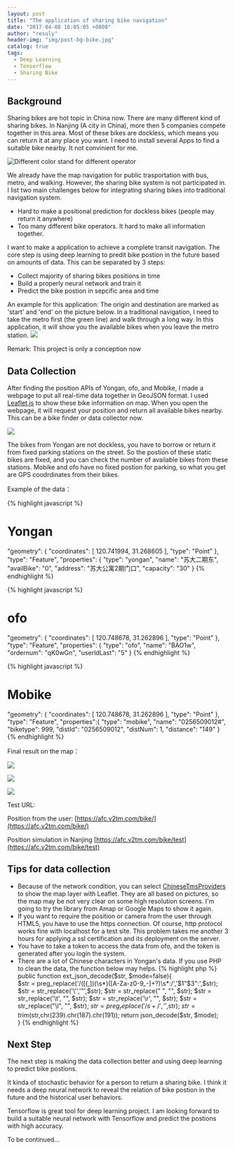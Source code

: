 ```yaml
---
layout: post
title: "The application of sharing bike navigation"
date: "2017-04-08 16:05:05 +0800"
author: "resuly"
header-img: "img/post-bg-bike.jpg"
catalog: true
tags:
  - Deep Learning
  - Tensorflow
  - Sharing Bike
---
```


## Background

Sharing bikes are hot topic in China now. There are many different kind of sharing bikes. In Nanjing (A city in China), more then 5 companies compete together in this area. Most of these bikes are dockless, which means you can return it at any place you want. I need to install several Apps to find a suitable bike nearby. It not convinient for me.

![Different color stand for different operator](/img/in_post/2017/04/bikes.jpg)

We already have the map navigation for public trasportation with bus, metro, and walking. However, the sharing bike system is not participated in. I list two main challenges below for integrating sharing bikes into traditional navigation system.
- Hard to make a positional prediction for dockless bikes (people may return it anywhere)
- Too many different bike operators. It hard to make all information together.

I want to make a application to achieve a complete transit navigation. The core step is using deep learning to predit bike postion in the future based on amounts of data. This can be separated by 3 steps:
- Collect majority of sharing bikes positions in time
- Build a properly neural network and train it
- Predict the bike postion in sepcific area and time

An example for this application: The origin and destination are marked as 'start' and 'end' on the picture below. In a traditional navigation, I need to take the metro first (the green line) and walk through a long way. In this application, it will show you the available bikes when you leave the metro station.
![](/img/in_post/2017/04/20170416154448.jpg)

Remark: This project is only a conception now

## Data Collection

After finding the position APIs of Yongan, ofo, and Mobike, I made a webpage to put all real-time data together in GeoJSON format. I used [Leaflet.js](http://leafletjs.com/) to show these bike information on map. When you open the webpage, it will request your position and return all available bikes nearby. This can be a bike finder or data collector now.

[![](/img/in_post/2017/04/3bikes.jpg)](/img/in_post/2017/04/3bikes.jpg)

The bikes from Yongan are not dockless, you have to borrow or return it from fixed parking stations on the street. So the postion of these static bikes are fixed, and you can check the number of available bikes from these stations. Mobike and ofo have no fixed postion for parking, so what you get are GPS coodrdinates from their bikes.

Example of the data：

{% highlight javascript %}
# Yongan
"geometry": {
  "coordinates": [
    120.741994,
    31.268605
  ],
  "type": "Point"
},
"type": "Feature",
"properties": {
  "type": "yongan",
  "name": "苏大二期东",
  "availBike": "0",
  "address": "苏大公寓2期门口",
  "capacity": "30"
}
{% endhighlight %}

{% highlight javascript %}
# ofo
"geometry": {
  "coordinates": [
    120.748678,
    31.262896
  ],
  "type": "Point"
},
"type": "Feature",
"properties": {
  "type": "ofo",
  "name": "BAO1w",
  "ordernum": "qK0wGn",
  "userIdLast": "5"
}
{% endhighlight %}

{% highlight javascript %}
# Mobike
"geometry": {
  "coordinates": [
    120.748678,
    31.262896
  ],
  "type": "Point"
},
"type": "Feature",
"properties":{
  "type": "mobike",
  "name": "0256509012#",
  "biketype": 999,
  "distId": "0256509012",
  "distNum": 1,
  "distance": "149"
}
{% endhighlight %}

Final result on the map：

![](/img/in_post/2017/04/2.jpg)

![](/img/in_post/2017/04/3.png)

![](/img/in_post/2017/04/4.png)


Test URL:

Position from the user:
[https://afc.v2tm.com/bike/](https://afc.v2tm.com/bike/)

Position simulation in Nanjing
[https://afc.v2tm.com/bike/test](https://afc.v2tm.com/bike/test)

## Tips for data collection

- Because of the network condition, you can select [ChineseTmsProviders](https://github.com/htoooth/Leaflet.ChineseTmsProviders) to show the map layer with Leaflet. They are all based on pictures, so the map may be not very clear on some high resolution screens. I'm going to try the library from Amap or Google Maps to show it again.
- If you want to require the position or camera from the user through HTML5, you have to use the https connection. Of course, http protocol works fine with localhost for a test site. This problem takes me another 3 hours for applying a ssl certification and its deployment on the server.
- You have to take a token to access the data from ofo, and the token is generated after you login the system.
- There are a lot of Chinese characters in Yongan's data. If you use PHP to clean the data, the function below may helps.
{% highlight php %}
public function ext_json_decode($str, $mode=false){  
    $str = preg_replace('/([{,])(\s*)([A-Za-z0-9_\-]+?)\s*:/','$1"$3":',$str);
    $str = str_replace('\'','"',$str);
    $str = str_replace(" ", "", $str);
    $str = str_replace('\t', "", $str);
    $str = str_replace('\r', "", $str);
    $str = str_replace("\l", "", $str);
    $str = preg_replace('/s+/', '',$str);
    $str = trim($str,chr(239).chr(187).chr(191));
    return json_decode($str, $mode);  
}
{% endhighlight %}


## Next Step

The next step is making the data collection better and using deep learning to predict bike postions.

It kinda of stochastic behavior for a person to return a sharing bike. I think it needs a deep neural network to reveal the relation of bike postion in the future and the historical user behaviors.

Tensorflow is great tool for deep learning project. I am looking forward to build a suitable neural network with Tensorflow and  predict the postions with high accuracy.

To be continued...
